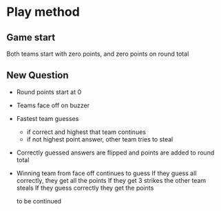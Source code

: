 # Play method

## Game start

Both teams start with zero points, and zero points on round total

## New Question

- Round points start at 0
- Teams face off on buzzer
- Fastest team guesses
  - if correct and highest that team continues
  - if not highest point answer, other team tries to steal
- Correctly guessed answers are flipped and points are added to round total
- Winning team from face off continues to guess
  If they guess all correctly, they get all the points
  If they get 3 strikes the other team steals
  If they guess correctly they get the points

  to be continued
